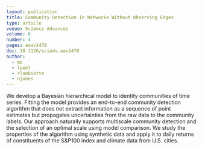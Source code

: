 ```yaml
---
layout: publication
title: Community Detection In Networks Without Observing Edges
type: article
venue: Science Advances
volume: 6
number: 4
pages: eaav1478
doi: 10.1126/sciadv.aav1478
author:
  - me
  - lpeel
  - rlambiotte
  - njones
---
```


We develop a Bayesian hierarchical model to identify communities of time series. Fitting the model provides an end-to-end community detection algorithm that does not extract information as a sequence of point estimates but propagates uncertainties from the raw data to the community labels. Our approach naturally supports multiscale community detection and the selection of an optimal scale using model comparison. We study the properties of the algorithm using synthetic data and apply it to daily returns of constituents of the S&P100 index and climate data from U.S. cities.
